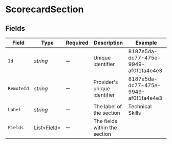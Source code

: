 # ScorecardSection


## Fields

| Field                                           | Type                                            | Required                                        | Description                                     | Example                                         |
| ----------------------------------------------- | ----------------------------------------------- | ----------------------------------------------- | ----------------------------------------------- | ----------------------------------------------- |
| `Id`                                            | *string*                                        | :heavy_minus_sign:                              | Unique identifier                               | 8187e5da-dc77-475e-9949-af0f1fa4e4e3            |
| `RemoteId`                                      | *string*                                        | :heavy_minus_sign:                              | Provider's unique identifier                    | 8187e5da-dc77-475e-9949-af0f1fa4e4e3            |
| `Label`                                         | *string*                                        | :heavy_minus_sign:                              | The label of the section                        | Technical Skills                                |
| `Fields`                                        | List<[Field](../../Models/Components/Field.md)> | :heavy_minus_sign:                              | The fields within the section                   |                                                 |